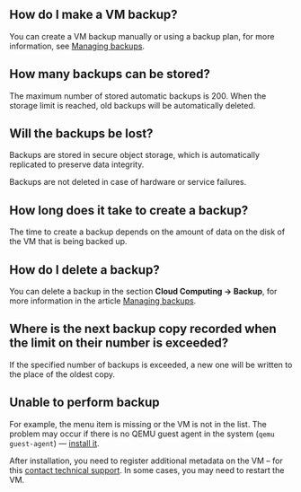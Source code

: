 ## How do I make a VM backup?

You can create a VM backup manually or using a backup plan, for more information, see [Managing backups](../vm-backup-manage/).

## How many backups can be stored?

The maximum number of stored automatic backups is 200. When the storage limit is reached, old backups will be automatically deleted.

## Will the backups be lost?

Backups are stored in secure object storage, which is automatically replicated to preserve data integrity.

Backups are not deleted in case of hardware or service failures.

## How long does it take to create a backup?

The time to create a backup depends on the amount of data on the disk of the VM that is being backed up.

## How do I delete a backup?

You can delete a backup in the section **Cloud Computing → Backup**, for more information in the article [Managing backups](../vm-backup-manage#deleting-backups).

## Where is the next backup copy recorded when the limit on their number is exceeded?

If the specified number of backups is exceeded, a new one will be written to the place of the oldest copy.

## Unable to perform backup

For example, the menu item is missing or the VM is not in the list. The problem may occur if there is no QEMU guest agent in the system (`qemu guest-agent`) — [install it](https://pve.proxmox.com/wiki/Qemu-guest-agent).

After installation, you need to register additional metadata on the VM – for this [contact technical support](/en/contacts). In some cases, you may need to restart the VM.
